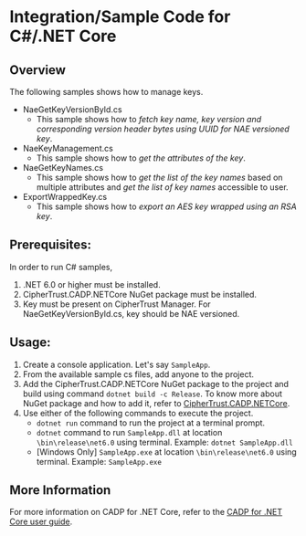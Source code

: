 # Integration/Sample Code for C#/.NET Core

## Overview
The following samples shows how to manage keys.

* NaeGetKeyVersionById.cs
  *  This sample shows how to *fetch key name, key version and corresponding version header bytes using UUID for NAE versioned key*.
* NaeKeyManagement.cs
  * This sample shows how to *get the attributes of the key*.
* NaeGetKeyNames.cs
  * This sample shows how to *get the list of the key names* based on multiple attributes and *get the list of key names* accessible to user.
* ExportWrappedKey.cs
  * This sample shows how to *export an AES key wrapped using an RSA key*.

## Prerequisites: 
In order to run C# samples, 
1. .NET 6.0 or higher must be installed.
1. CipherTrust.CADP.NETCore NuGet package must be installed.
1. Key must be present on CipherTrust Manager. For NaeGetKeyVersionById.cs, key should be NAE versioned.

## Usage: 
1. Create a console application. Let's say `SampleApp`.
1. From the available sample cs files, add anyone to the project.
1. Add the CipherTrust.CADP.NETCore NuGet package to the project and build using command `dotnet build -c Release`. To know more about NuGet package and how to add it, refer to [CipherTrust.CADP.NETCore](https://www.nuget.org/packages/CipherTrust.CADP.NETCore/).
1. Use either of the following commands to execute the project.
    * `dotnet run` command to run the project at a terminal prompt.
    * `dotnet` command to run `SampleApp.dll` at location `\bin\release\net6.0` using terminal. Example: `dotnet SampleApp.dll`
    * [Windows Only] `SampleApp.exe` at location `\bin\release\net6.0` using terminal. Example: `SampleApp.exe`

## More Information
For more information on CADP for .NET Core, refer to the [CADP for .NET Core user guide](https://thalesdocs.com/ctp/con/cadp/cadp-netcore/latest/index.html).
